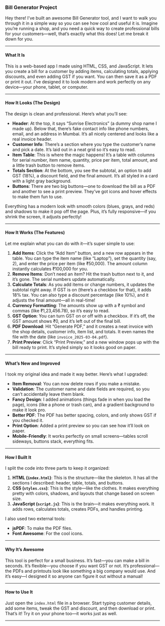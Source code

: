### Bill Generator Project 

Hey there! I’ve built an awesome Bill Generator tool, and I want to walk you through it in a simple way so you can see how cool and useful it is. Imagine you’re running a shop, and you need a quick way to create professional bills for your customers—well, that’s exactly what this does! Let me break it down for you.

---

#### What It Is
This is a web-based app I made using HTML, CSS, and JavaScript. It lets you create a bill for a customer by adding items, calculating totals, applying discounts, and even adding GST if you want. You can then save it as a PDF or print it out. I’ve designed it to look modern and work perfectly on any device—your phone, tablet, or computer.

---

#### How It Looks (The Design)
The design is clean and professional. Here’s what you’ll see:
- **Header**: At the top, it says “Sunrise Electronics” (a dummy shop name I made up). Below that, there’s fake contact info like phone numbers, email, and an address in Mumbai. It’s all nicely centered and looks like a real invoice header.
- **Customer Info**: There’s a section where you type the customer’s name and pick a date. It’s laid out in a neat grid so it’s easy to read.
- **Item Table**: This is where the magic happens! It’s a table with columns for serial number, item name, quantity, price per item, total amount, and a little trash button to remove items.
- **Totals Section**: At the bottom, you see the subtotal, an option to add GST (18%), a discount field, and the final amount. It’s all styled in a card with a light gray background.
- **Buttons**: There are two big buttons—one to download the bill as a PDF and another to see a print preview. They’ve got icons and hover effects to make them fun to use.

Everything has a modern look with smooth colors (blues, grays, and reds) and shadows to make it pop off the page. Plus, it’s fully responsive—if you shrink the screen, it adjusts perfectly!

---

#### How It Works (The Features)
Let me explain what you can do with it—it’s super simple to use:
1. **Add Items**: Click the “Add Item” button, and a new row appears in the table. You can type the item name (like “Laptop”), set the quantity (say, 2), and enter the price per item (like ₹50,000). The amount column instantly calculates ₹100,000 for you.
2. **Remove Items**: Don’t need an item? Hit the trash button next to it, and it’s gone. The serial numbers update automatically.
3. **Calculate Totals**: As you add items or change numbers, it updates the subtotal right away. If GST is on (there’s a checkbox for that), it adds 18% tax. You can also type a discount percentage (like 10%), and it adjusts the final amount—all in real-time!
4. **Currency Formatting**: The amounts show up with a ₹ symbol and commas (like ₹1,23,456.78), so it’s easy to read.
5. **GST Option**: You can turn GST on or off with a checkbox. If it’s off, the GST amount shows ₹0, and it’s left out of the final bill.
6. **PDF Download**: Hit “Generate PDF,” and it creates a neat invoice with the shop details, customer info, item list, and totals. It even names the file with the date (like `invoice_2025-03-04.pdf`).
7. **Print Preview**: Click “Print Preview,” and a new window pops up with the bill ready to print. It’s styled simply so it looks good on paper.

---

#### What’s New and Improved
I took my original idea and made it way better. Here’s what I upgraded:
- **Item Removal**: You can now delete rows if you make a mistake.
- **Validation**: The customer name and date fields are required, so you can’t accidentally leave them blank.
- **Fancy Design**: I added animations (things fade in when you load the page), icons (like a phone or trash can), and a gradient background to make it look pro.
- **Better PDF**: The PDF has better spacing, colors, and only shows GST if you checked it.
- **Print Option**: Added a print preview so you can see how it’ll look on paper.
- **Mobile-Friendly**: It works perfectly on small screens—tables scroll sideways, buttons stack, everything fits.

---

#### How I Built It
I split the code into three parts to keep it organized:
1. **HTML (`index.html`)**: This is the structure—like the skeleton. It has all the sections I described: header, table, totals, and buttons.
2. **CSS (`styles.css`)**: This is the style—like the clothes. It makes everything pretty with colors, shadows, and layouts that change based on screen size.
3. **JavaScript (`script.js`)**: This is the brain—it makes everything work. It adds rows, calculates totals, creates PDFs, and handles printing.

I also used two external tools:
- **jsPDF**: To make the PDF files.
- **Font Awesome**: For the cool icons.

---

#### Why It’s Awesome
This tool is perfect for a small business. It’s fast—you can make a bill in seconds. It’s flexible—you choose if you want GST or not. It’s professional—the PDFs and printouts look like something a big company would use. And it’s easy—I designed it so anyone can figure it out without a manual!

---

#### How to Use It
Just open the `index.html` file in a browser. Start typing customer details, add some items, tweak the GST and discount, and then download or print. That’s it! Try it on your phone too—it works just as well.

---
